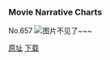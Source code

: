 ### Movie Narrative Charts
No.657
![图片不见了~~~](https://imgs.xkcd.com/comics/movie_narrative_charts.png)

[原址](https://xkcd.com//657) [下载](https://imgs.xkcd.com/comics/movie_narrative_charts.png)

